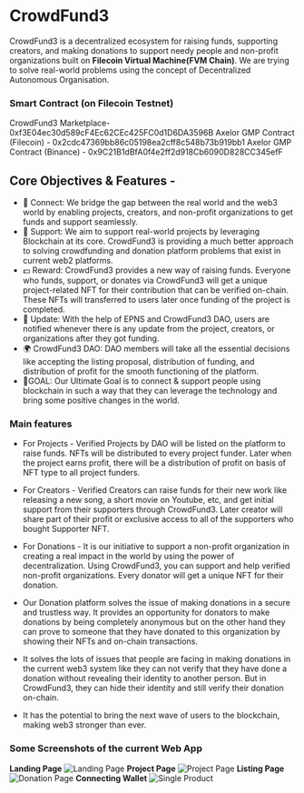 # CrowdFund3
CrowdFund3 is a decentralized ecosystem for raising funds, supporting creators, and making donations to support needy people and non-profit organizations built on **Filecoin Virtual Machine(FVM Chain)**. We are trying to solve real-world problems using the concept of Decentralized Autonomous Organisation.

### Smart Contract (on Filecoin Testnet)
CrowdFund3 Marketplace- 0xf3E04ec30d589cF4Ec62CEc425FC0d1D6DA3596B
Axelor GMP Contract (Filecoin) - 0x2cdc47369bb86c05198ea2cff8c548b73b919bb1
Axelor GMP Contract (Binance) - 0x9C21B1dBfA0f4e2ff2d918Cb6090D828CC345efF

## Core Objectives & Features -
* 🔗 Connect: We bridge the gap between the real world and the web3 world by enabling projects, creators, and non-profit organizations to get funds and support seamlessly.
* 🙏 Support: We aim to support real-world projects by leveraging Blockchain at its core. CrowdFund3 is providing a much better approach to solving crowdfunding and donation platform problems that exist in current web2 platforms.
* 💵 Reward: CrowdFund3 provides a new way of raising funds. Everyone who funds, support, or donates via CrowdFund3 will get a unique project-related NFT for their contribution that can be verified on-chain. These NFTs will transferred to users later once funding of the project is completed.
* 🔔 Update: With the help of EPNS and CrowdFund3 DAO, users are notified whenever there is any update from the project, creators, or organizations after they got funding.
* 🌍 CrowdFund3 DAO: DAO members will take all the essential decisions like accepting the listing proposal, distribution of funding, and distribution of profit for the smooth functioning of the platform.
* 🎯GOAL: Our Ultimate Goal is to connect & support people using blockchain in such a way that they can leverage the technology and bring some positive changes in the world.

### Main features
* For Projects - Verified Projects by DAO will be listed on the platform to raise funds. NFTs will be distributed to every project funder. Later when the project earns profit, there will be a distribution of profit on basis of NFT type to all project funders.
* For Creators - Verified Creators can raise funds for their new work like releasing a new song, a short movie on Youtube, etc, and get initial support from their supporters through CrowdFund3. Later creator will share part of their profit or exclusive access to all of the supporters who bought Supporter NFT.
* For Donations - It is our initiative to support a non-profit organization in creating a real impact in the world by using the power of decentralization. Using CrowdFund3, you can support and help verified non-profit organizations. Every donator will get a unique NFT for their donation.
* Our Donation platform solves the issue of making donations in a secure and trustless way.
It provides an opportunity for donators to make donations by being completely anonymous but on the other hand they can prove to someone that they have donated to this organization by showing their NFTs and on-chain transactions.
* It solves the lots of issues that people are facing in making donations in the current web3 system like they can not verify that they have done a donation without revealing their identity to another person. But in CrowdFund3, they can hide their identity and still verify their donation on-chain.

* It has the potential to bring the next wave of users to the blockchain, making web3 stronger than ever.


### Some Screenshots of the current Web App
**Landing Page**
![Landing Page](/images/cf3-1.png) 
**Project Page**
![Project Page](/images/cf3-2.png)
**Listing Page**
![Donation Page](/images/cf3-listing.png)
**Connecting Wallet**
![Single Product](/images/cf3-popup.png)

